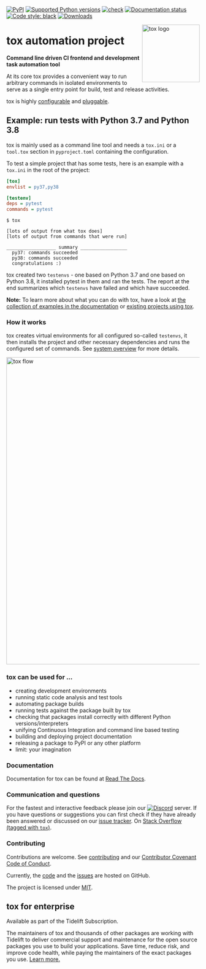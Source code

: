 [![PyPI](https://img.shields.io/pypi/v/tox)](https://pypi.org/project/tox/)
[![Supported Python
versions](https://img.shields.io/pypi/pyversions/tox.svg)](https://pypi.org/project/tox/)
[![check](https://github.com/tox-dev/tox/actions/workflows/check.yml/badge.svg)](https://github.com/tox-dev/tox/actions/workflows/check.yml)
[![Documentation
status](https://readthedocs.org/projects/tox/badge/?version=latest)](https://tox.readthedocs.io/en/latest/?badge=latest)
[![Code style:
black](https://img.shields.io/badge/code%20style-black-000000.svg)](https://github.com/psf/black)
[![Downloads](https://pepy.tech/badge/tox/month)](https://pepy.tech/project/tox/)

<a href="https://tox.readthedocs.io">
    <img src="https://raw.githubusercontent.com/tox-dev/tox/master/docs/_static/img/tox.png"
         alt="tox logo"
         height="150px"
         align="right">
</a>

# tox automation project

**Command line driven CI frontend and development task automation tool**

At its core tox provides a convenient way to run arbitrary commands in isolated environments to serve as a single entry
point for build, test and release activities.

tox is highly [configurable](https://tox.readthedocs.io/en/latest/config.html) and
[pluggable](https://tox.readthedocs.io/en/latest/plugins.html).

## Example: run tests with Python 3.7 and Python 3.8

tox is mainly used as a command line tool and needs a `tox.ini` or a `tool.tox` section in `pyproject.toml` containing
the configuration.

To test a simple project that has some tests, here is an example with a `tox.ini` in the root of the project:

```ini
[tox]
envlist = py37,py38

[testenv]
deps = pytest
commands = pytest
```

```console
$ tox

[lots of output from what tox does]
[lots of output from commands that were run]

__________________ summary _________________
  py37: commands succeeded
  py38: commands succeeded
  congratulations :)
```

tox created two `testenvs` - one based on Python 3.7 and one based on Python 3.8, it installed pytest in them and ran
the tests. The report at the end summarizes which `testenvs` have failed and which have succeeded.

**Note:** To learn more about what you can do with tox, have a look at
[the collection of examples in the documentation](https://tox.readthedocs.io/en/latest/examples.html) or
[existing projects using tox](https://github.com/search?l=INI&q=tox.ini+in%3Apath&type=Code).

### How it works

tox creates virtual environments for all configured so-called `testenvs`, it then installs the project and other
necessary dependencies and runs the configured set of commands. See
[system overview](https://tox.readthedocs.io/en/latest/#system-overview) for more details.

<a href="https://tox.readthedocs.io/en/latest/#system-overview">
    <img src="https://raw.githubusercontent.com/tox-dev/tox/master/docs/img/tox_flow.png"
         alt="tox flow"
         width="800px"
         align="center">
</a>

### tox can be used for ...

- creating development environments
- running static code analysis and test tools
- automating package builds
- running tests against the package built by tox
- checking that packages install correctly with different Python versions/interpreters
- unifying Continuous Integration and command line based testing
- building and deploying project documentation
- releasing a package to PyPI or any other platform
- limit: your imagination

### Documentation

Documentation for tox can be found at [Read The Docs](https://tox.readthedocs.org).

### Communication and questions

For the fastest and interactive feedback please join our
[![Discord](https://img.shields.io/discord/802911963368783933?style=flat-square)](https://discord.gg/edtj86wzBX) server.
If you have questions or suggestions you can first check if they have already been answered or discussed on our
[issue tracker](https://github.com/tox-dev/tox/issues?utf8=%E2%9C%93&q=is%3Aissue+sort%3Aupdated-desc+label%3A%22type%3Aquestion+%3Agrey_question%3A%22+).
On [Stack Overflow (tagged with `tox`)](https://stackoverflow.com/questions/tagged/tox).

### Contributing

Contributions are welcome. See [contributing](https://github.com/tox-dev/tox/blob/master/CONTRIBUTING.rst) and our
[Contributor Covenant Code of Conduct](https://github.com/tox-dev/tox/blob/master/CODE_OF_CONDUCT.md).

Currently, the [code](https://github.com/tox-dev/tox) and the [issues](https://github.com/tox-dev/tox/issues) are hosted
on GitHub.

The project is licensed under [MIT](https://github.com/tox-dev/tox/blob/master/LICENSE).

## tox for enterprise

Available as part of the Tidelift Subscription.

The maintainers of tox and thousands of other packages are working with Tidelift to deliver commercial support and
maintenance for the open source packages you use to build your applications. Save time, reduce risk, and improve code
health, while paying the maintainers of the exact packages you use.
[Learn more.](https://tidelift.com/subscription/pkg/pypi-tox?utm_source=pypi-tox&utm_medium=referral&utm_campaign=readme)
